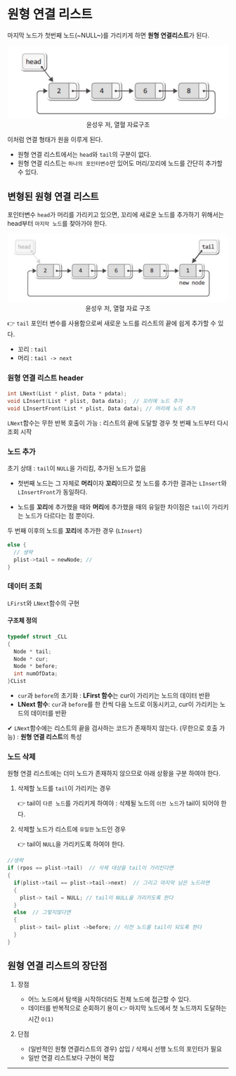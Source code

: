 # 원형 연결 리스트

마지막 노드가 첫번째 노드(~NULL~)를 가리키게 하면 **원형 연결리스트**가 된다.

<p align="center"><img src="./images/1.jpg" alt="원형 연결 리스트 이미지"><br>윤성우 저, 열혈 자료구조</p>
이처럼 연결 형태가 원을 이루게 된다.

<p></p>

- 원형 연결 리스트에서는 `head`와 `tail`의 구분이 없다.
- 원형 연결 리스트는 `하나의 포인터변수`만 있어도 머리/꼬리에 노드를 간단히 추가할 수 있다.

## 변형된 원형 연결 리스트

포인터변수 `head`가 머리를 가리키고 있으면, 꼬리에 새로운 노드를 추가하기 위해서는 head부터 `마지막 노드`를 찾아가야 한다.

<p align="center"><img src="./images/2.jpg" alt="원형 연결 리스트 이미지"><br>윤성우 저, 열혈 자료 구조</p>

👉 `tail` 포인터 변수를 사용함으로써 새로운 노드를 리스트의 끝에 쉽게 추가할 수 있다.

  - 꼬리 : `tail`
  - 머리 : `tail -> next`

### 원형 연결 리스트 header

```c
int LNext(List * plist, Data * pdata);
void LInsert(List * plist, Data data);  // 꼬리에 노드 추가
void LInsertFront(List * plist, Data data); // 머리에 노드 추가
```
`LNext`함수는 무한 반복 호출이 가능 : 리스트의 끝에 도달할 경우 첫 번째 노드부터 다시 조회 시작

### 노드 추가

초기 상태 : `tail`이 `NULL`을 가리킴, 추가된 노드가 없음

- 첫번째 노드는 그 자체로 **머리**이자 **꼬리**이므로 첫 노드를 추가한 결과는 `LInsert`와 `LInsertFront`가 동일하다.

- 노드를 **꼬리**에 추가했을 때와 **머리**에 추가했을 때의 유일한 차이점은 `tail`이 가리키는 노드가 다르다는 점 뿐이다.

두 번째 이후의 노드를 **꼬리**에 추가한 경우 (`LInsert`)

```c
else {
  // 생략
  plist->tail = newNode; //
}
```

### 데이터 조회

`LFirst`와 `LNext`함수의 구현

#### 구조체 정의

````c
typedef struct _CLL
{
  Node * tail;
  Node * cur;
  Node * before;
  int numOfData;
}CList
````

- `cur`과 `before`의 초기화 : **LFirst 함수**는 cur이 가리키는 노드의 데이터 반환
- **LNext 함수**: `cur`과 `before`를 한 칸씩 다음 노드로 이동시키고, cur이 가리키는 노드의 데이터를 반환

✔ `LNext`함수에는 리스트의 끝을 검사하는 코드가 존재하지 않는다. (무한으로 호출 가능) : **원형 연결 리스트**의 특성

### 노드 삭제

원형 연결 리스트에는 더미 노드가 존재하지 않으므로 아래 상황을 구분 하여야 한다.
1. 삭제할 노드를 `tail`이 가리키는 경우

    👉 tail이 `다른 노드`를 가리키게 하여야 : 삭제될 노드의 `이전 노드`가 tail이 되어야 한다.
2. 삭제할 노드가 리스트에 `유일한` 노드인 경우

    👉 tail이 `NULL`을 가리키도록 하여야 한다.


```c
//생략
if (rpos == plist->tail)  // 삭제 대상을 tail이 가리킨다면
{
  if(plist->tail == plist->tail->next)  // 그리고 마지막 남은 노드라면
  {
    plist-> tail = NULL; // tail이 NULL을 가리키도록 한다
  }
  else  // 그렇지않다면
  {
    plist-> tail= plist ->before; // 이전 노드를 tail이 되도록 한다
  }
}
```

## 원형 연결 리스트의 장단점

1. 장점

    - 어느 노드에서 탐색을 시작하더라도 전체 노드에 접근할 수 있다.
    - 데이터를 반복적으로 순회하기 용이 👉 마지막 노드에서 첫 노드까지 도달하는 시간 `O(1)`
    

2. 단점

    - (일반적인 원형 연결리스트의 경우) 삽입 / 삭제시 선행 노드의 포인터가 필요
    - 일반 연결 리스트보다 구현이 복잡


---
